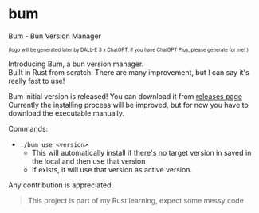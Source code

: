 # bum
Bum - Bun Version Manager

<sup><sub>(logo will be generated later by DALL-E 3 x ChatGPT, if you have ChatGPT Plus, please generate for me! )</sup></sub>

Introducing Bum, a bun version manager.  
Built in Rust from scratch.
There are many improvement, but I can say it's really fast to use!

Bum initial version is released! You can download it from [releases page](https://github.com/owenizedd/bum/releases)
Currently the installing process will be improved, but for now you have to download the executable manually.

Commands:
- `./bum use <version>`
   - This will automatically install if there's no target version in saved in the local and then use that version
   - If exists, it will use that version as active version.

Any contribution is appreciated.

> This project is part of my Rust learning, expect some messy code
